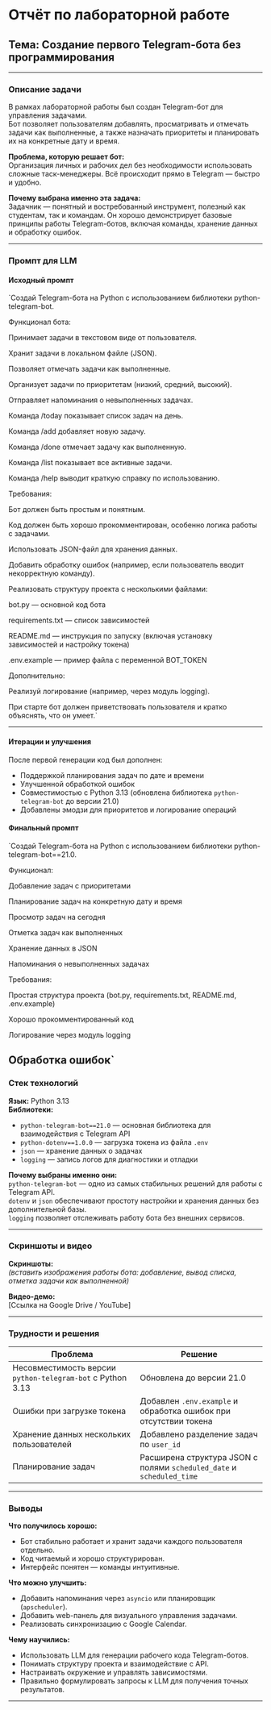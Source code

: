 # Отчёт по лабораторной работе  
## Тема: Создание первого Telegram-бота без программирования  

---

### **Описание задачи**

В рамках лабораторной работы был создан Telegram-бот для управления задачами.  
Бот позволяет пользователям добавлять, просматривать и отмечать задачи как выполненные, а также назначать приоритеты и планировать их на конкретные дату и время.

**Проблема, которую решает бот:**  
Организация личных и рабочих дел без необходимости использовать сложные таск-менеджеры. Всё происходит прямо в Telegram — быстро и удобно.

**Почему выбрана именно эта задача:**  
Задачник — понятный и востребованный инструмент, полезный как студентам, так и командам. Он хорошо демонстрирует базовые принципы работы Telegram-ботов, включая команды, хранение данных и обработку ошибок.

---

### **Промпт для LLM**

#### Исходный промпт

`Создай Telegram-бота на Python с использованием библиотеки python-telegram-bot.

Функционал бота:

Принимает задачи в текстовом виде от пользователя.

Хранит задачи в локальном файле (JSON).

Позволяет отмечать задачи как выполненные.

Организует задачи по приоритетам (низкий, средний, высокий).

Отправляет напоминания о невыполненных задачах.

Команда /today показывает список задач на день.

Команда /add добавляет новую задачу.

Команда /done отмечает задачу как выполненную.

Команда /list показывает все активные задачи.

Команда /help выводит краткую справку по использованию.

Требования:

Бот должен быть простым и понятным.

Код должен быть хорошо прокомментирован, особенно логика работы с задачами.

Использовать JSON-файл для хранения данных.

Добавить обработку ошибок (например, если пользователь вводит некорректную команду).

Реализовать структуру проекта с несколькими файлами:

bot.py — основной код бота

requirements.txt — список зависимостей

README.md — инструкция по запуску (включая установку зависимостей и настройку токена)

.env.example — пример файла с переменной BOT_TOKEN

Дополнительно:

Реализуй логирование (например, через модуль logging).

При старте бот должен приветствовать пользователя и кратко объяснять, что он умеет.`

---
#### Итерации и улучшения
После первой генерации код был дополнен:
- Поддержкой планирования задач по дате и времени  
- Улучшенной обработкой ошибок  
- Совместимостью с Python 3.13 (обновлена библиотека `python-telegram-bot` до версии 21.0)  
- Добавлены эмодзи для приоритетов и логирование операций

#### Финальный промпт

`Создай Telegram-бота на Python с использованием библиотеки python-telegram-bot==21.0.

Функционал:

Добавление задач с приоритетами

Планирование задач на конкретную дату и время

Просмотр задач на сегодня

Отметка задач как выполненных

Хранение данных в JSON

Напоминания о невыполненных задачах

Требования:

Простая структура проекта (bot.py, requirements.txt, README.md, .env.example)

Хорошо прокомментированный код

Логирование через модуль logging

Обработка ошибок`
---

### **Стек технологий**

**Язык:** Python 3.13  
**Библиотеки:**
- `python-telegram-bot==21.0` — основная библиотека для взаимодействия с Telegram API  
- `python-dotenv==1.0.0` — загрузка токена из файла `.env`  
- `json` — хранение данных о задачах  
- `logging` — запись логов для диагностики и отладки  

**Почему выбраны именно они:**  
`python-telegram-bot` — одно из самых стабильных решений для работы с Telegram API.  
`dotenv` и `json` обеспечивают простоту настройки и хранения данных без дополнительной базы.  
`logging` позволяет отслеживать работу бота без внешних сервисов.

---

### **Скриншоты и видео**

**Скриншоты:**  
*(вставить изображения работы бота: добавление, вывод списка, отметка задачи как выполненной)*

**Видео-демо:**  
[Ссылка на Google Drive / YouTube]

---

### **Трудности и решения**

| Проблема | Решение |
|-----------|----------|
| Несовместимость версии `python-telegram-bot` с Python 3.13 | Обновлена до версии 21.0 |
| Ошибки при загрузке токена | Добавлен `.env.example` и обработка ошибок при отсутствии токена |
| Хранение данных нескольких пользователей | Добавлено разделение задач по `user_id` |
| Планирование задач | Расширена структура JSON с полями `scheduled_date` и `scheduled_time` |

---

### **Выводы**

**Что получилось хорошо:**  
- Бот стабильно работает и хранит задачи каждого пользователя отдельно.  
- Код читаемый и хорошо структурирован.  
- Интерфейс понятен — команды интуитивные.

**Что можно улучшить:**  
- Добавить напоминания через `asyncio` или планировщик (`apscheduler`).  
- Добавить web-панель для визуального управления задачами.  
- Реализовать синхронизацию с Google Calendar.

**Чему научились:**  
- Использовать LLM для генерации рабочего кода Telegram-ботов.  
- Понимать структуру проекта и взаимодействие с API.  
- Настраивать окружение и управлять зависимостями.  
- Правильно формулировать запросы к LLM для получения точных результатов.

---
